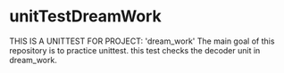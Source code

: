 # unitTestDreamWork
THIS IS A UNITTEST FOR PROJECT: 'dream_work'
The main goal of this repository is to practice unittest.
this test checks the decoder unit in dream_work.
